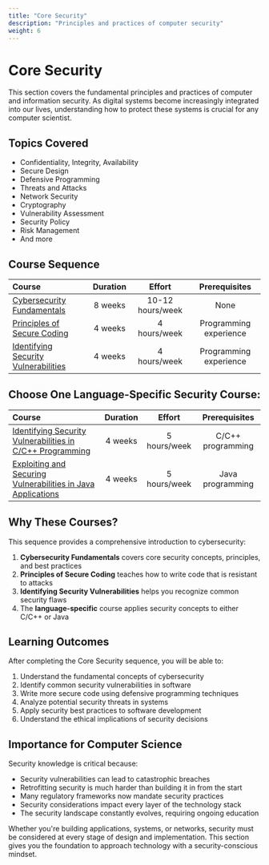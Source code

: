 ```yaml
---
title: "Core Security"
description: "Principles and practices of computer security"
weight: 6
---
```


# Core Security

This section covers the fundamental principles and practices of computer and information security. As digital systems become increasingly integrated into our lives, understanding how to protect these systems is crucial for any computer scientist.

## Topics Covered

- Confidentiality, Integrity, Availability
- Secure Design
- Defensive Programming
- Threats and Attacks
- Network Security
- Cryptography
- Vulnerability Assessment
- Security Policy
- Risk Management
- And more

## Course Sequence

| Course | Duration | Effort | Prerequisites |
| :--- | :---: | :---: | :---: |
| [Cybersecurity Fundamentals](https://www.edx.org/course/cybersecurity-fundamentals) | 8 weeks | 10-12 hours/week | None |
| [Principles of Secure Coding](https://www.coursera.org/learn/secure-coding-principles) | 4 weeks | 4 hours/week | Programming experience |
| [Identifying Security Vulnerabilities](https://www.coursera.org/learn/identifying-security-vulnerabilities) | 4 weeks | 4 hours/week | Programming experience |

## Choose One Language-Specific Security Course:

| Course | Duration | Effort | Prerequisites |
| :--- | :---: | :---: | :---: |
| [Identifying Security Vulnerabilities in C/C++ Programming](https://www.coursera.org/learn/identifying-security-vulnerabilities-c-programming) | 4 weeks | 5 hours/week | C/C++ programming |
| [Exploiting and Securing Vulnerabilities in Java Applications](https://www.coursera.org/learn/exploiting-securing-vulnerabilities-java-applications) | 4 weeks | 5 hours/week | Java programming |

## Why These Courses?

This sequence provides a comprehensive introduction to cybersecurity:

1. **Cybersecurity Fundamentals** covers core security concepts, principles, and best practices
2. **Principles of Secure Coding** teaches how to write code that is resistant to attacks
3. **Identifying Security Vulnerabilities** helps you recognize common security flaws
4. The **language-specific** course applies security concepts to either C/C++ or Java

## Learning Outcomes

After completing the Core Security sequence, you will be able to:

1. Understand the fundamental concepts of cybersecurity
2. Identify common security vulnerabilities in software
3. Write more secure code using defensive programming techniques
4. Analyze potential security threats in systems
5. Apply security best practices to software development
6. Understand the ethical implications of security decisions

## Importance for Computer Science

Security knowledge is critical because:

- Security vulnerabilities can lead to catastrophic breaches
- Retrofitting security is much harder than building it in from the start
- Many regulatory frameworks now mandate security practices
- Security considerations impact every layer of the technology stack
- The security landscape constantly evolves, requiring ongoing education

Whether you're building applications, systems, or networks, security must be considered at every stage of design and implementation. This section gives you the foundation to approach technology with a security-conscious mindset. 
